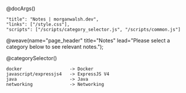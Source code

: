 @docArgs()
```
"title": "Notes | morganwalsh.dev", 
"links": ["/style.css"],
"scripts": ["/scripts/category_selector.js", "/scripts/common.js"]
```

@weave(name="page_header" title="Notes" lead="Please select a category below to see relevant notes.");

@categorySelector()
```
docker                  -> Docker
javascript/expressjs4   -> ExpressJS V4
java                    -> Java
networking              -> Networking
```

